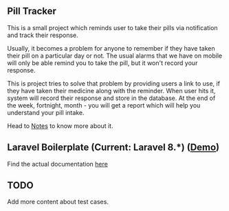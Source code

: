 ## Pill Tracker
This is a small project which reminds user to take their pills via notification and track their response.

Usually, it becomes a problem for anyone to remember if they have taken their pill on a particular day or not. The usual alarms that we have on mobile will only be able remind you to take the pill, but it won't record your response.

This is project tries to solve that problem by providing users a link to use, if they have taken their medicine along with the reminder. When user hits it, system will record their response and store in the database. At the end of the week, fortnight, month - you will get a report which will help you understand your pill intake.

Head to [Notes](./notes.md) to know more about it.


## Laravel Boilerplate (Current: Laravel 8.*) ([Demo](https://demo.laravel-boilerplate.com))

Find the actual documentation [here](https://github.com/rappasoft/laravel-boilerplate)

## TODO
Add more content about test cases. 
